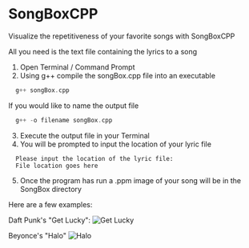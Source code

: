 # SongBoxCPP

Visualize the repetitiveness of your favorite songs with SongBoxCPP

All you need is the text file containing the lyrics to a song

1. Open Terminal / Command Prompt
2. Using g++ compile the songBox.cpp file into an executable
```C++
  g++ songBox.cpp
```
If you would like to name the output file
```C++
  g++ -o filename songBox.cpp
```
3. Execute the output file in your Terminal
4. You will be prompted to input the location of your lyric file
```
  Please input the location of the lyric file:
  File location goes here
```
5. Once the program has run a .ppm image of your song will be in the SongBox directory

Here are a few examples:

Daft Punk's "Get Lucky":
![Get Lucky](https://raw.githubusercontent.com/ThomasC98/SongBoxCPP/master/GetLucky.png)


Beyonce's "Halo"
![Halo](https://raw.githubusercontent.com/ThomasC98/SongBoxCPP/master/Halo.png)
